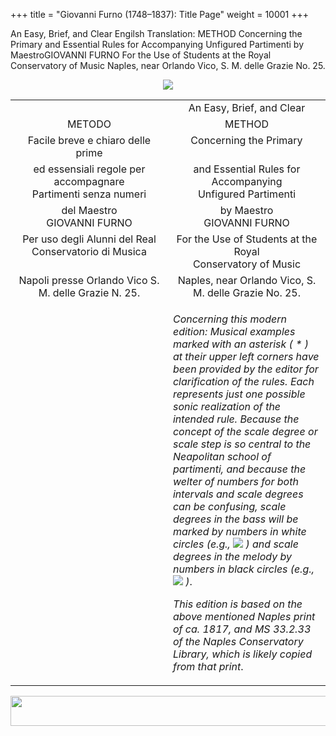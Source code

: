 +++
title = "Giovanni Furno (1748–1837): Title Page"
weight = 10001
+++

An Easy, Brief, and Clear
Engilsh Translation:
METHOD
Concerning the Primary and Essential Rules for Accompanying
Unfigured Partimenti
by MaestroGIOVANNI FURNO
For the Use of Students at the Royal Conservatory of Music
Naples, near Orlando Vico, S. M. delle Grazie No. 25.

<body>
<p align="center"><img src="../PrevIndexNextTop.jpg" border="0" usemap="#Map"></p>
<map name="Map">
  <area shape="rect" coords="28,0,122,22" href="regoleP10.htm">
  <area shape="rect" coords="437,0,532,22" href="index.htm">
  <area shape="rect" coords="830,0,920,22" href="regoleP1.htm">
</map>
<table width="850" align="center" cellpadding="5" cellspacing="5">
  <colgroup>
  <col width="425">
  <col width="425">
  </colgroup>
  <tbody><tr>
    <td valign="top" align="center"></td>
    <td valign="top" align="center">An Easy, Brief, and Clear</td>
  </tr><tr>
    <td valign="top" align="center">METODO</td>
    <td valign="top" align="center">METHOD</td>
  </tr><tr>
    <td valign="top" align="center">Facile breve e chiaro delle prime</td>
    <td valign="top" align="center">Concerning the Primary</td>
  </tr><tr>
    <td valign="top" align="center">ed essensiali regole per accompagnare<br>
      Partimenti senza numeri</td>
    <td valign="top" align="center">and Essential Rules for Accompanying<br>
      Unfigured Partimenti</td>
  </tr><tr>
    <td valign="top" align="center">del Maestro<br>
      GIOVANNI FURNO</td>
    <td valign="top" align="center">by Maestro<br>
      GIOVANNI FURNO</td>
  </tr><tr>
    <td valign="top" align="center">Per uso degli Alunni del Real<br>
      Conservatorio di Musica</td>
    <td valign="top" align="center">For the Use of Students at the Royal<br>
      Conservatory of Music</td>
  </tr><tr>
    <td valign="top" align="center">Napoli presse Orlando Vico S. M. delle Grazie N. 25.</td>
    <td valign="top" align="center">Naples, near Orlando Vico, S. M. delle Grazie No. 25.</td>
  </tr><tr>
    <td valign="top"></td>
    <td valign="top"><p><em>Concerning this modern edition: Musical examples marked with an asterisk ( * ) at their upper left corners have been provided by the editor for clarification of the rules. Each represents just one possible sonic realization of the intended rule. Because the concept of the scale degree or scale step is so central to the Neapolitan school of partimenti, and because the welter of numbers for both intervals and scale degrees can be confusing, scale degrees in the bass will be marked by numbers in white circles (e.g., <img src="images/BassOne.gif"> ) and scale degrees in the melody by numbers in black circles (e.g., <img src="images/MelTwo.gif"> )</em>.</p>
      <p><em>This edition is based on the above mentioned Naples print of ca. 1817, and MS 33.2.33 of the Naples Conservatory Library, which is likely copied from that print</em>.</p></td>
</tr></tbody></table>
<p align="center"><img src="../PrevIndexNextBot.jpg" width="962" height="48" border="0" usemap="#Map3"></p>
<map name="Map3">
  <area shape="rect" coords="29,25,123,47" href="regoleP10.htm">
  <area shape="rect" coords="435,25,530,47" href="index.htm">
  <area shape="rect" coords="831,25,921,47" href="regoleP1.htm">
</map>
</body>
